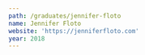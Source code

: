 ```yaml
---
path: /graduates/jennifer-floto
name: Jennifer Floto
website: 'https://jenniferfloto.com'
year: 2018
---
```


